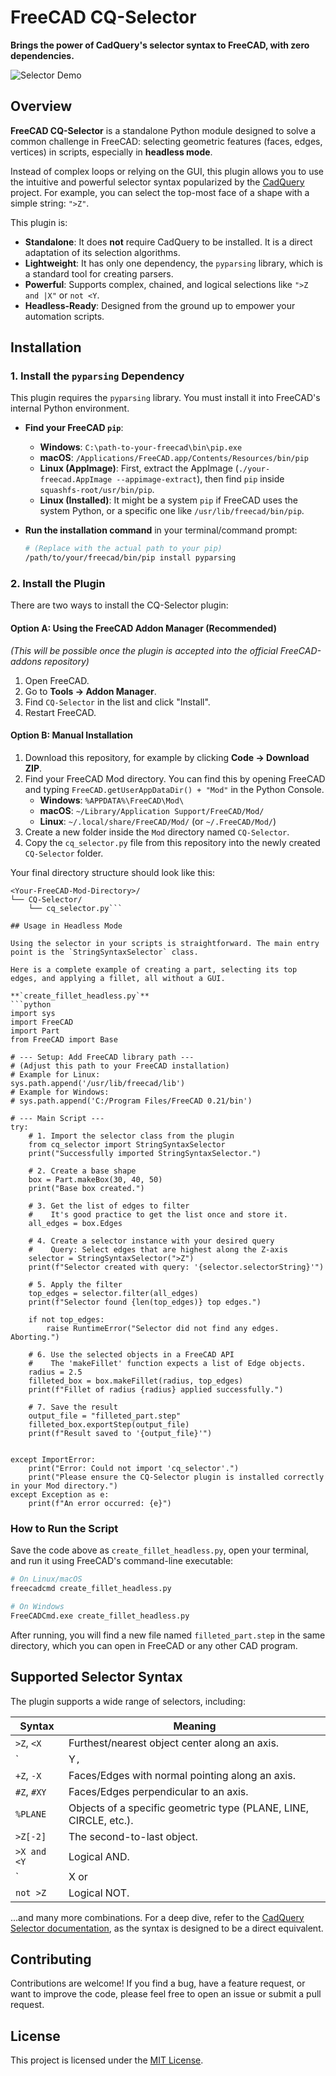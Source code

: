 # FreeCAD CQ-Selector

**Brings the power of CadQuery's selector syntax to FreeCAD, with zero dependencies.**

![Selector Demo](https://i.imgur.com/your-image-url.gif)  <!-- 建议：创建一个简短的GIF来展示其功能，并替换此链接 -->

## Overview

**FreeCAD CQ-Selector** is a standalone Python module designed to solve a common challenge in FreeCAD: selecting geometric features (faces, edges, vertices) in scripts, especially in **headless mode**.

Instead of complex loops or relying on the GUI, this plugin allows you to use the intuitive and powerful selector syntax popularized by the [CadQuery](https://github.com/CadQuery/cadquery) project. For example, you can select the top-most face of a shape with a simple string: `">Z"`.

This plugin is:
*   **Standalone**: It does **not** require CadQuery to be installed. It is a direct adaptation of its selection algorithms.
*   **Lightweight**: It has only one dependency, the `pyparsing` library, which is a standard tool for creating parsers.
*   **Powerful**: Supports complex, chained, and logical selections like `">Z and |X"` or `not <Y`.
*   **Headless-Ready**: Designed from the ground up to empower your automation scripts.

## Installation

### 1. Install the `pyparsing` Dependency

This plugin requires the `pyparsing` library. You must install it into FreeCAD's internal Python environment.

*   **Find your FreeCAD `pip`**:
    *   **Windows**: `C:\path-to-your-freecad\bin\pip.exe`
    *   **macOS**: `/Applications/FreeCAD.app/Contents/Resources/bin/pip`
    *   **Linux (AppImage)**: First, extract the AppImage (`./your-freecad.AppImage --appimage-extract`), then find `pip` inside `squashfs-root/usr/bin/pip`.
    *   **Linux (Installed)**: It might be a system `pip` if FreeCAD uses the system Python, or a specific one like `/usr/lib/freecad/bin/pip`.

*   **Run the installation command** in your terminal/command prompt:
    ```bash
    # (Replace with the actual path to your pip)
    /path/to/your/freecad/bin/pip install pyparsing
    ```

### 2. Install the Plugin

There are two ways to install the CQ-Selector plugin:

#### Option A: Using the FreeCAD Addon Manager (Recommended)

*(This will be possible once the plugin is accepted into the official FreeCAD-addons repository)*

1.  Open FreeCAD.
2.  Go to **Tools → Addon Manager**.
3.  Find `CQ-Selector` in the list and click "Install".
4.  Restart FreeCAD.

#### Option B: Manual Installation

1.  Download this repository, for example by clicking **Code → Download ZIP**.
2.  Find your FreeCAD Mod directory. You can find this by opening FreeCAD and typing `FreeCAD.getUserAppDataDir() + "Mod"` in the Python Console.
    *   **Windows**: `%APPDATA%\FreeCAD\Mod\`
    *   **macOS**: `~/Library/Application Support/FreeCAD/Mod/`
    *   **Linux**: `~/.local/share/FreeCAD/Mod/` (or `~/.FreeCAD/Mod/`)
3.  Create a new folder inside the `Mod` directory named `CQ-Selector`.
4.  Copy the `cq_selector.py` file from this repository into the newly created `CQ-Selector` folder.

Your final directory structure should look like this:
```
<Your-FreeCAD-Mod-Directory>/
└── CQ-Selector/
    └── cq_selector.py```

## Usage in Headless Mode

Using the selector in your scripts is straightforward. The main entry point is the `StringSyntaxSelector` class.

Here is a complete example of creating a part, selecting its top edges, and applying a fillet, all without a GUI.

**`create_fillet_headless.py`**
```python
import sys
import FreeCAD
import Part
from FreeCAD import Base

# --- Setup: Add FreeCAD library path ---
# (Adjust this path to your FreeCAD installation)
# Example for Linux:
sys.path.append('/usr/lib/freecad/lib')
# Example for Windows:
# sys.path.append('C:/Program Files/FreeCAD 0.21/bin')

# --- Main Script ---
try:
    # 1. Import the selector class from the plugin
    from cq_selector import StringSyntaxSelector
    print("Successfully imported StringSyntaxSelector.")

    # 2. Create a base shape
    box = Part.makeBox(30, 40, 50)
    print("Base box created.")

    # 3. Get the list of edges to filter
    #    It's good practice to get the list once and store it.
    all_edges = box.Edges

    # 4. Create a selector instance with your desired query
    #    Query: Select edges that are highest along the Z-axis
    selector = StringSyntaxSelector(">Z")
    print(f"Selector created with query: '{selector.selectorString}'")

    # 5. Apply the filter
    top_edges = selector.filter(all_edges)
    print(f"Selector found {len(top_edges)} top edges.")
    
    if not top_edges:
        raise RuntimeError("Selector did not find any edges. Aborting.")

    # 6. Use the selected objects in a FreeCAD API
    #    The 'makeFillet' function expects a list of Edge objects.
    radius = 2.5
    filleted_box = box.makeFillet(radius, top_edges)
    print(f"Fillet of radius {radius} applied successfully.")

    # 7. Save the result
    output_file = "filleted_part.step"
    filleted_box.exportStep(output_file)
    print(f"Result saved to '{output_file}'")


except ImportError:
    print("Error: Could not import 'cq_selector'.")
    print("Please ensure the CQ-Selector plugin is installed correctly in your Mod directory.")
except Exception as e:
    print(f"An error occurred: {e}")

```

### How to Run the Script

Save the code above as `create_fillet_headless.py`, open your terminal, and run it using FreeCAD's command-line executable:

```bash
# On Linux/macOS
freecadcmd create_fillet_headless.py

# On Windows
FreeCADCmd.exe create_fillet_headless.py
```
After running, you will find a new file named `filleted_part.step` in the same directory, which you can open in FreeCAD or any other CAD program.

## Supported Selector Syntax

The plugin supports a wide range of selectors, including:

| Syntax          | Meaning                                            |
|-----------------|----------------------------------------------------|
| `>Z`, `<X`      | Furthest/nearest object center along an axis.      |
| `|Y`, `|X`      | Edges/Faces parallel to an axis.                   |
| `+Z`, `-X`      | Faces/Edges with normal pointing along an axis.    |
| `#Z`, `#XY`     | Faces/Edges perpendicular to an axis.              |
| `%PLANE`        | Objects of a specific geometric type (PLANE, LINE, CIRCLE, etc.). |
| `>Z[-2]`        | The second-to-last object.                         |
| `>X and <Y`    | Logical AND.                                       |
| `|X or |Y`     | Logical OR.                                        |
| `not >Z`        | Logical NOT.                                       |

...and many more combinations. For a deep dive, refer to the [CadQuery Selector documentation](https://cadquery.readthedocs.io/en/latest/selectors.html), as the syntax is designed to be a direct equivalent.

## Contributing

Contributions are welcome! If you find a bug, have a feature request, or want to improve the code, please feel free to open an issue or submit a pull request.

## License

This project is licensed under the [MIT License](LICENSE).
